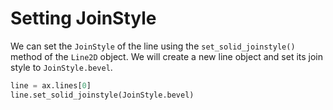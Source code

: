 # Setting JoinStyle

We can set the `JoinStyle` of the line using the `set_solid_joinstyle()` method of the `Line2D` object. We will create a new line object and set its join style to `JoinStyle.bevel`.

```python
line = ax.lines[0]
line.set_solid_joinstyle(JoinStyle.bevel)
```
